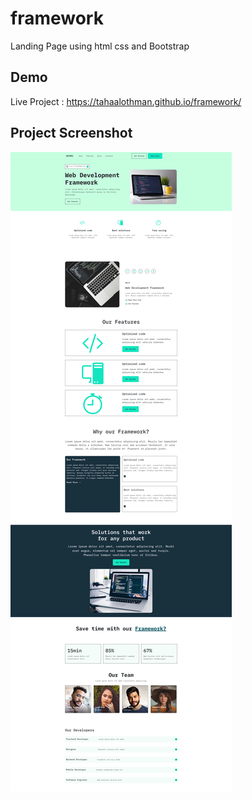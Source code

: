 # framework

Landing Page using html css and Bootstrap

## Demo
Live Project : https://tahaalothman.github.io/framework/

## Project Screenshot
![](https://github.com/TahaAlothman/framework/blob/main/screenshot.png)
